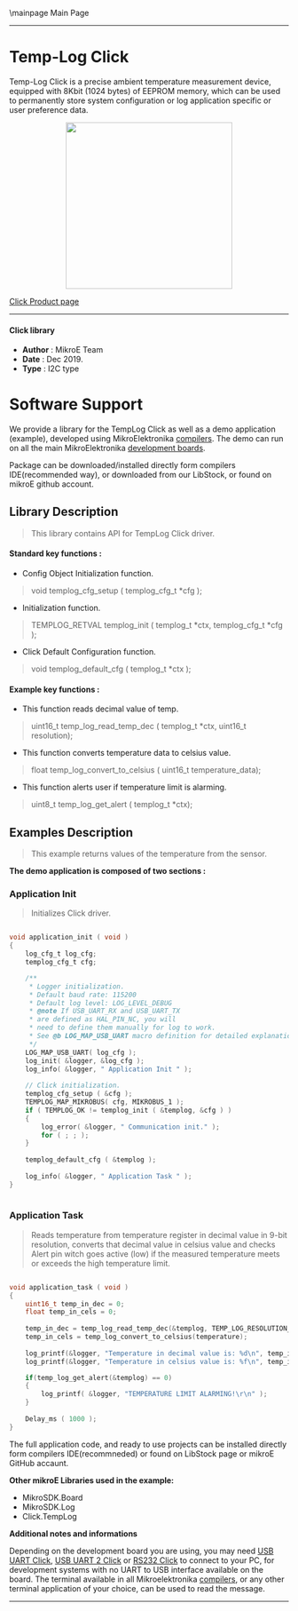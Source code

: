 \mainpage Main Page
 
 

---
# Temp-Log Click

Temp-Log Click is a precise ambient temperature measurement device, equipped with 8Kbit (1024 bytes) of EEPROM memory, which can be used to permanently store system configuration or log application specific or user preference data.

<p align="center">
  <img src="https://download.mikroe.com/images/click_for_ide/templog_click.png" height=300px>
</p>

[Click Product page](https://www.mikroe.com/temp-log-click)

---


#### Click library 

- **Author**        : MikroE Team
- **Date**          : Dec 2019.
- **Type**          : I2C type


# Software Support

We provide a library for the TempLog Click 
as well as a demo application (example), developed using MikroElektronika 
[compilers](https://shop.mikroe.com/compilers). 
The demo can run on all the main MikroElektronika [development boards](https://shop.mikroe.com/development-boards).

Package can be downloaded/installed directly form compilers IDE(recommended way), or downloaded from our LibStock, or found on mikroE github account. 

## Library Description

> This library contains API for TempLog Click driver.

#### Standard key functions :

- Config Object Initialization function.
> void templog_cfg_setup ( templog_cfg_t *cfg ); 
 
- Initialization function.
> TEMPLOG_RETVAL templog_init ( templog_t *ctx, templog_cfg_t *cfg );

- Click Default Configuration function.
> void templog_default_cfg ( templog_t *ctx );


#### Example key functions :

- This function reads decimal value of temp.
> uint16_t temp_log_read_temp_dec ( templog_t *ctx, uint16_t resolution);
 
- This function converts temperature data to celsius value.
> float temp_log_convert_to_celsius ( uint16_t temperature_data);

- This function alerts user if temperature limit is alarming.
> uint8_t temp_log_get_alert ( templog_t *ctx);

## Examples Description

> This example returns values of the temperature from the sensor.

**The demo application is composed of two sections :**

### Application Init 

> Initializes Click driver. 

```c

void application_init ( void )
{
    log_cfg_t log_cfg;
    templog_cfg_t cfg;

    /** 
     * Logger initialization.
     * Default baud rate: 115200
     * Default log level: LOG_LEVEL_DEBUG
     * @note If USB_UART_RX and USB_UART_TX 
     * are defined as HAL_PIN_NC, you will 
     * need to define them manually for log to work. 
     * See @b LOG_MAP_USB_UART macro definition for detailed explanation.
     */
    LOG_MAP_USB_UART( log_cfg );
    log_init( &logger, &log_cfg );    
    log_info( &logger, " Application Init " );
    
    // Click initialization.
    templog_cfg_setup ( &cfg );    
    TEMPLOG_MAP_MIKROBUS( cfg, MIKROBUS_1 );
    if ( TEMPLOG_OK != templog_init ( &templog, &cfg ) )
    {
        log_error( &logger, " Communication init." );
        for ( ; ; );
    }
    
    templog_default_cfg ( &templog );
    
    log_info( &logger, " Application Task " );
}
  
```

### Application Task

> Reads temperature from temperature register in decimal value in 9-bit resolution,
> converts that decimal value in celsius value and checks Alert pin witch goes active (low)
> if the measured temperature meets or exceeds the high temperature limit.

```c

void application_task ( void )
{
    uint16_t temp_in_dec = 0;
    float temp_in_cels = 0;
    
    temp_in_dec = temp_log_read_temp_dec(&templog, TEMP_LOG_RESOLUTION_9_BITS);
    temp_in_cels = temp_log_convert_to_celsius(temperature);
    
    log_printf(&logger, "Temperature in decimal value is: %d\n", temp_in_dec);
    log_printf(&logger, "Temperature in celsius value is: %f\n", temp_in_cels);

    if(temp_log_get_alert(&templog) == 0)
    {
        log_printf( &logger, "TEMPERATURE LIMIT ALARMING!\r\n" );
    }
    
    Delay_ms ( 1000 );
} 

```

The full application code, and ready to use projects can be  installed directly form compilers IDE(recommneded) or found on LibStock page or mikroE GitHub accaunt.

**Other mikroE Libraries used in the example:** 

- MikroSDK.Board
- MikroSDK.Log
- Click.TempLog

**Additional notes and informations**

Depending on the development board you are using, you may need 
[USB UART Click](https://shop.mikroe.com/usb-uart-click), 
[USB UART 2 Click](https://shop.mikroe.com/usb-uart-2-click) or 
[RS232 Click](https://shop.mikroe.com/rs232-click) to connect to your PC, for 
development systems with no UART to USB interface available on the board. The 
terminal available in all Mikroelektronika 
[compilers](https://shop.mikroe.com/compilers), or any other terminal application 
of your choice, can be used to read the message.



---
